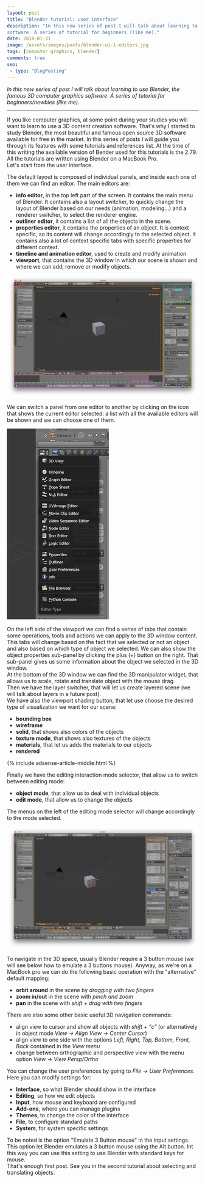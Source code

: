 ```yaml
---
layout: post
title: "Blender tutorial: user interface"
description: "In this new series of post I will talk about learning to use Blender, the famous 3D computer graphics 
software. A series of tutorial for beginners (like me)."
date: 2018-01-31
image: /assets/images/posts/blender-ui-1-editors.jpg
tags: [computer graphics, blender]
comments: true
seo:
 - type: "BlogPosting"
---
```


*In this new series of post I will talk about learning to use Blender, the famous 3D computer graphics 
 software. A series of tutorial for beginners/newbies (like me).*

---

If you like computer graphics, at some point during your studies you will want to learn to use a 3D 
content creation software. That's why I started to study Blender, the most beautiful and famous open source 3D software 
available for free in the market. In this series of posts I will guide you through its features with some tutorials 
and references list. At the time of this writing the available version of Bender used for this tutorials is the 2.79. 
All the tutorials are written using Blender on a MacBook Pro.   
Let's start from the user interface.

The default layout is composed of individual panels, and inside each one of them we can find an editor. The main 
editors are:

* **info editor**, in the top left part of the screen. It contains the main menu of Blender. It contains also a layout 
switcher, to quickly change the layout of Blender based on our needs (animation, modeling...) and a renderer 
switcher, to select the renderer engine.
* **outliner editor**, it contains a list of all the objects in the scene.
* **properties editor**, it contains the properties of an object. It is context specific, so its content will change 
accordingly to the selected object. It contains also a lot of context specific tabs with specific properties for 
different context. 
* **timeline and animation editor**, used to create and modify animation
* **viewport**, that contains the 3D window in which our scene is shown and where we can add, remove or modify 
objects.

![blender ui editors](/assets/images/posts/blender-ui-1-editors.jpg "blender ui editors")

We can switch a panel from one editor to another by clicking on the icon that shows the current editor selected: a 
list with all the available editors will be shown and we can choose one of them.

![blender ui switch editor](/assets/images/posts/blender-ui-2-switch-editor.jpg "blender ui switch editor")

On the left side of the viewport we can find a series of tabs that contain some operations, tools and actions we can
 apply to the 3D window content. This tabs will change based on the fact that we selected or not an object and also 
 based on which type of object we selected. We can also show the object properties sub-panel by clicking the plus (+) 
 button on the right. That sub-panel gives us some information about the object we selected in the 3D window.  
 At the bottom of the 3D window we can find the 3D manipulator widget, that allows us to scale, rotate and 
 translate object with the mouse drag.  
 Then we have the layer switcher, that will let us create layered scene (we will talk about layers in a future 
 post).  
 We have also the viewport shading button, that let use choose the desired type of visualization we want for our 
 scene:
 
 * **bounding box**
 * **wireframe**
 * **solid**, that shows also colors of the objects
 * **texture mode**, that shows also textures of the objects
 * **materials**, that let us adds the materials to our objects
 * **rendered**
 
{% include adsense-article-middle.html %}
   
 Finally we have the editing interaction mode selector, that allow us to switch between editing mode:
 
 * **object mode**, that allow us to deal with individual objects
 * **edit mode**, that allow us to change the objects
 
 The menus on the left of the editing mode selector will change accordingly to the mode selected.
 
 ![blender ui 3D window](/assets/images/posts/blender-ui-3-3Dwindow.jpg "blender ui 3Dwindow")

To navigate in the 3D space, usually Blender require a 3 button mouse (we will see below how to emulate a 3 buttons 
mouse). Anyway, as we're on a MacBook pro we can do the following basic operation with the "alternative" default 
mapping:

* **orbit around** in the scene by *dragging with two fingers*
* **zoom in/out** in the scene with *pinch and zoom*
* **pan** in the scene with *shift + drag with two fingers*

There are also some other basic useful 3D navigation commands:

 * align view to cursor and show all objects with *shift + "c"* (or alternatively in object mode *View -> Align 
 View -> Center Cursor*)
 * align view to one side with the options *Left, Right, Top, Bottom, Front, Back* contained in the *View menu*
 * change between orthographic and perspective view with the menu option *View -> View Persp/Ortho*
 
 You can change the user preferences by going to *File -> User Preferences*. Here you can modify settings for:
 * **Interface**, so what Blender should show in the interface
 * **Editing**, so how we edit objects
 * **Input**, how mouse and keyboard are configured 
 * **Add-ons**, where you can manage plugins
 * **Themes**, to change the color of the interface
 * **File**, to configure standard paths
 * **System**, for system specific settings
 
 To be noted is the option "Emulate 3 Button mouse" in the input settings. This option let Blender emulates a 3 
 button mouse using the Alt button. Int this way you can use this setting to use Blender with standard keys for mouse.  
 That's enough first post. See you in the second tutorial about selecting and translating objects.
